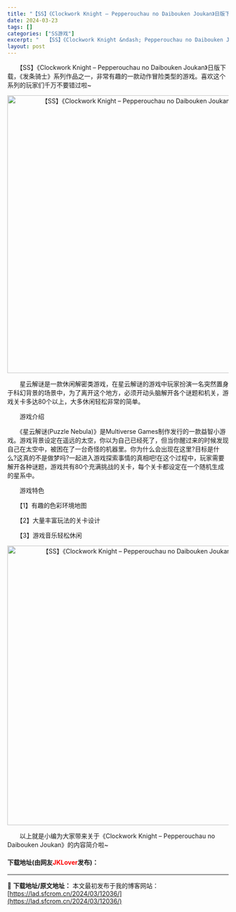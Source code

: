 ```yaml
---
title: "【SS】《Clockwork Knight – Pepperouchau no Daibouken Joukan》日版下载"
date: 2024-03-23
tags: []
categories: ["SS游戏"]
excerpt: "　　【SS】《Clockwork Knight &ndash; Pepperouchau no Daibouken Joukan》日版下载，《发条骑士》系列作品之一，非常有趣的一款动作冒险类型的游戏。喜欢这个系列的玩家们千万不要错过啦~ 　　星云解谜是一款休闲解密类游戏，在星云解谜的游戏中玩家扮演一&hellip;"
layout: post
---
```


 <p>　　【SS】《Clockwork Knight &ndash; Pepperouchau no Daibouken Joukan》日版下载，《发条骑士》系列作品之一，非常有趣的一款动作冒险类型的游戏。喜欢这个系列的玩家们千万不要错过啦~</p> <p align="center"><img align="" border="0" src="https://lad.sfcrom.cn/wp-content/uploads/2024/03/20240323_65fefbd5b6f2c.png" width="631" alt="【SS】《Clockwork Knight – Pepperouchau no Daibouken Joukan》日版下载" /></p> <p>　　星云解谜是一款休闲解密类游戏，在星云解谜的游戏中玩家扮演一名突然置身于科幻背景的场景中，为了离开这个地方，必须开动头脑解开各个谜题和机关，游戏关卡多达80个以上，大多休闲轻松非常的简单。</p> <p>　　游戏介绍</p> <p>　　《星云解谜(Puzzle Nebula)》是Multiverse Games制作发行的一款益智小游戏。游戏背景设定在遥远的太空，你以为自己已经死了，但当你醒过来的时候发现自己在太空中，被困在了一台奇怪的机器里。你为什么会出现在这里?目标是什么?这真的不是做梦吗?一起进入游戏探索事情的真相吧!在这个过程中，玩家需要解开各种谜题，游戏共有80个充满挑战的关卡，每个关卡都设定在一个随机生成的星系中。</p> <p>　　游戏特色</p> <p>　　【1】有趣的色彩环境地图</p> <p>　　【2】大量丰富玩法的关卡设计</p> <p>　　【3】游戏音乐轻松休闲</p> <p align="center"><img align="" border="0" src="https://lad.sfcrom.cn/wp-content/uploads/2024/03/20240323_65fefbd67a4b1.png" width="635" alt="【SS】《Clockwork Knight – Pepperouchau no Daibouken Joukan》日版下载" /></p> <p>　　以上就是小编为大家带来关于《Clockwork Knight &ndash; Pepperouchau no Daibouken Joukan》的内容简介啦~</p> <p><h4>下载地址(由网友<font color="red">JKLover</font>发布)：</h4></p> 

---
📖 **下载地址/原文地址：** 本文最初发布于我的博客网站：[https://lad.sfcrom.cn/2024/03/12036/](https://lad.sfcrom.cn/2024/03/12036/)

